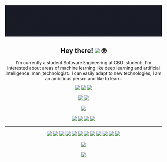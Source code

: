 ![banner](https://github.com/yasinkya/Yasin-KAYA/blob/master/banner.gif)
<h2 align="center">Hey there! <img src="https://media.giphy.com/media/hvRJCLFzcasrR4ia7z/giphy.gif" width="25px"> 🤓</h2>
<p align="center">I'm currently a student Software Engineering at CBU :student:. I'm interested about areas of machine learning like deep learning and artificial intelligence :man_technologist:. I can easily adapt to new technologies, I am an ambitious person and like to learn.
</p>


<p align="center">
  <a href="https://twitter.com/yaskayim"><img src="https://img.shields.io/badge/twitter-%231DA1F2.svg?&style=for-the-badge&logo=twitter&logoColor=white" height=25></a>
  <a href="https://www.linkedin.com/in/yasin-kaya-193467183/"><img src="https://img.shields.io/badge/linkedin-%230077B5.svg?&style=for-the-badge&logo=linkedin&logoColor=white" height=25></a>
  <a href="mailto:yasinkaya1007@gmail.com"><img src="https://img.shields.io/badge/gmail-%230077B5.svg?&style=for-the-badge&logo=gmail&logoColor=white" height=25></a>
</p>

<p align=center>
  <a href="https://github.com/yasinkya">
    <img src="https://badges.pufler.dev/visits/yasinkya/yasinkya?style=flat-square&color=black&logo=github">
  </a>
  <a href="https://github.com/yasinkya?tab=repositories">
    <img src="https://badges.pufler.dev/repos/yasinkya?style=flat-square&color=black&logo=github">
  </a>
</p>
<p align="center">
<a href="https://github.com/yasinkya"><img src="https://img.shields.io/github/followers/yasinkya?style=social"></a>
</p>
<p align="center">
  <img src="https://img.shields.io/badge/Machine Learning-blue">
  <img src="https://img.shields.io/badge/Deep Learning-red">
  <img src="https://img.shields.io/badge/Artificial Intelligence-magenta">
  <img src="https://img.shields.io/badge/Android Programming-green"> 
</p>
<hr>
<p align="center">
  <img src=https://img.shields.io/badge/Ubuntu-E95420?style=for-the-badge&logo=ubuntu&logoColor=white>
  <img src="https://img.shields.io/badge/TensorFlow%20-%23FF6F00.svg?&style=for-the-badge&logo=TensorFlow&logoColor=white" />
  <img src="https://img.shields.io/badge/Keras%20-%23D00000.svg?&style=for-the-badge&logo=Keras&logoColor=white"/>
  <img src="https://img.shields.io/badge/python%20-%2314354C.svg?&style=for-the-badge&logo=python&logoColor=white"/> 
  <img src="https://img.shields.io/badge/C%23-239120?style=for-the-badge&logo=c-sharp&logoColor=white"/> 
  <img src="https://img.shields.io/badge/git%20-%23F05033.svg?&style=for-the-badge&logo=git&logoColor=white"/> 
  <img src="https://img.shields.io/badge/github%20-%23121011.svg?&style=for-the-badge&logo=github&logoColor=white"/>
  <img src="https://img.shields.io/badge/Node.js-43853D?style=for-the-badge&logo=node.js&logoColor=white"/>
  <img src="https://img.shields.io/badge/Java-ED8B00?style=for-the-badge&logo=java&logoColor=white"/>
  <img src="https://img.shields.io/badge/Dart-0175C2?style=for-the-badge&logo=dart&logoColor=white"/>
  <img src="https://img.shields.io/badge/Flutter-02569B?style=for-the-badge&logo=flutter&logoColor=white"/>
  <img src="https://img.shields.io/badge/MySQL-00000F?style=for-the-badge&logo=mysql&logoColor=white"/>
</p>

<p align=center>  
  <img align=center src="https://github-readme-stats.vercel.app/api?username=yasinkya&show_icons=true&theme=radical">
</p>
<p align=center>
  <img align=center src="https://github-readme-stats.vercel.app/api/top-langs/?username=yasinkya&theme=blue-green">
</p>
